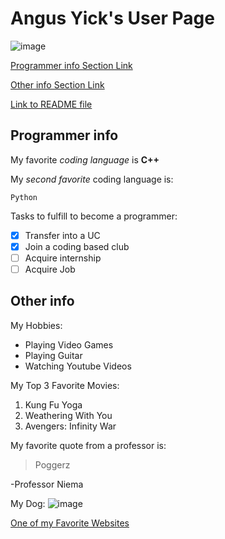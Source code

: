 # Angus Yick's User Page

![image](https://user-images.githubusercontent.com/74380180/113526624-9e057b80-956f-11eb-94b6-a188133a9146.png)


[Programmer info Section Link](https://github.com/angusyick/CSE110GitRepo/blob/main/index.md#programmer-info)

[Other info Section Link](https://github.com/angusyick/CSE110GitRepo/blob/main/index.md#other-info)

[Link to README file](README.md)

## Programmer info

My favorite *coding language* is **C++**

My *second favorite* coding language is:
```
Python
```

Tasks to fulfill to become a programmer:
- [x] Transfer into a UC
- [x] Join a coding based club
- [ ] Acquire internship
- [ ] Acquire Job

## Other info

My Hobbies:
- Playing Video Games
- Playing Guitar
- Watching Youtube Videos

My Top 3 Favorite Movies:
1. Kung Fu Yoga
2. Weathering With You
3. Avengers: Infinity War

My favorite quote from a professor is:
> Poggerz 

-Professor Niema

My Dog:
![image](https://user-images.githubusercontent.com/74380180/113526693-de64f980-956f-11eb-91cb-8dd006005117.png)


[One of my Favorite Websites](https://cat-bounce.com/)
